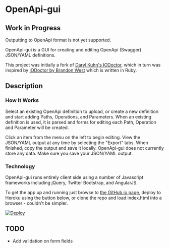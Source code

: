 OpenApi-gui
===========

## Work in Progress

Outputting to OpenApi format is not yet supported.

OpenApi-gui is a GUI for creating and editing OpenApi (Swagger) JSON/YAML definitions. 

This project was initially a fork of [Daryl Kuhn's IODoctor](https://github.com/darrylkuhn/iodoctor/tree/angular-port), which in turn was inspired by [IODoctor by Brandon West](https://github.com/brandonmwest/iodoctor) which is written in Ruby.

Description
-----------
### How It Works

Select an existing OpenApi definition to upload, or create a new definition and start adding Paths, Operations, and Parameters. When an existing definition is used, it is parsed and forms for editing each Path, Operation and Parameter will be created.

Click an item from the menu on the left to begin editing. View the JSON/YAML output at any time by selecting the "Export" tabs. When finished, copy the output and save it locally. OpenApi-gui does not currently store any data. Make sure you save your JSON/YAML output.

### Technology

OpenApi-gui runs entirely client side using a number of Javascript frameworks including jQuery, Twitter Bootstrap, and AngularJS.

To get the app up and running just browse to [the GitHub.io page](https://github.io/mermade/openapi-gui), deploy to Heroku using the button below, or clone the repo and load index.html into a browser - couldn't be simpler.

[![Deploy](https://www.herokucdn.com/deploy/button.svg)](https://heroku.com/deploy)

TODO
----

* Add validation on form fields

